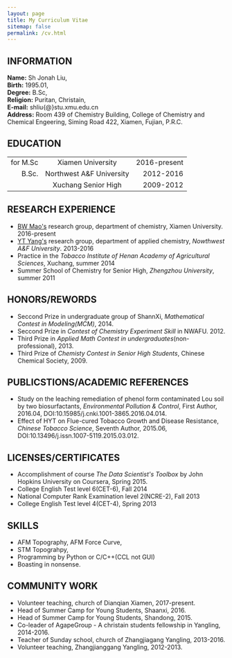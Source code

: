 ```yaml
---
layout: page
title: My Curriculum Vitae
sitemap: false
permalink: /cv.html
---
```


## INFORMATION
**Name:** Sh Jonah Liu,   
**Birth:** 1995.01,   
**Degree:** B.Sc,   
**Religion:** Puritan, Christain,    
**E-mail:** shliu{@}stu.xmu.edu.cn   
**Address:** Room 439 of Chemistry Building, College of Chemistry and Chemical Engeering, Siming Road 422, Xiamen, Fujian, P.R.C.

## EDUCATION
| | | |
|---:|:---:|---:|
| for M.Sc |Xiamen University|  2016-present| 
|B.Sc.|Northwest A&F University |2012-2016 
| |Xuchang Senior High  |2009-2012|


## RESEARCH EXPERIENCE   
- [BW Mao's](http://stm.xmu.edu.cn) research group, department of chemistry, Xiamen University.   2016-present    
- [YT Yang's](https://hxyyxy.nwafu.edu.cn/szdw/21747.htm) research group, department of applied chemistry, *Nowthwest A&F University*. 2013-2016 
- Practice in the *Tobacco Institute of Henan Academy of Agricultural Sciences*, Xuchang, summer 2014
- Summer School of Chemistry for Senior High, *Zhengzhou University*, summer 2011    

## HONORS/REWORDS
- Seccond Prize in undergraduate group of ShannXi, *Mathematical Contest in Modeling(MCM)*, 2014.
- Seccond Prize in *Contest of Chemistry Experiment Skill* in NWAFU. 2012.
- Third Prize in *Applied Math Contest in undergraduates*(non-professional), 2013.
- Third Prize of *Chemisty Contest in Senior High Students*, Chinese Chemical Society, 2009.


## PUBLICSTIONS/ACADEMIC REFERENCES
- Study on the leaching remediation of phenol form contaminated Lou soil by two biosurfactants, *Environmental Pollution & Control*,  First Author, 2016.04, DOI:10.15985/j.cnki.1001-3865.2016.04.014.
- Effect of HYT on Flue-cured Tobacco Growth and Disease Resistance, *Chinese Tobacco Science*, Seventh Author, 2015.06, DOI:10.13496/j.issn.1007-5119.2015.03.012.


## LICENSES/CERTIFICATES
- Accomplishment of course *The Data Scientist's Toolbox* by John Hopkins University on Coursera, Spring 2015.
- College English Test level 6(CET-6),  Fall 2014
- National Computer Rank Examination level 2(NCRE-2), Fall 2013
- College English Test level 4(CET-4),  Spring 2013

## SKILLS
- AFM Topography, AFM Force Curve,
- STM Topograhpy,
- Programming by Python or C/C++(CCL not GUI)
- Boasting in nonsense.


## COMMUNITY WORK
- Volunteer teaching, church of Dianqian Xiamen, 2017-present.
- Head of Summer Camp for Young Students, Shaanxi, 2016.
- Head of Summer Camp for Young Students, Shandong, 2015.
- Co-leader of AgapeGroup - A christain students fellowship in Yangling, 2014-2016.
- Teacher of Sunday school, church of Zhangjiagang Yangling, 2013-2016.
- Volunteer teaching, Zhangjianggang Yangling, 2012-2013.

